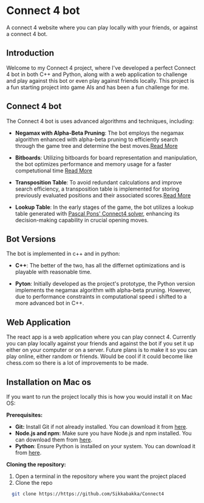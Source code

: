 # Connect 4 bot

A connect 4 website where you can play locally with your friends, or against a connect 4 bot. 

## Introduction

Welcome to my Connect 4 project, where I've developed a perfect Connect 4 bot in both C++ and Python, along with a web application to challenge and play against this bot or even play against friends locally. This project is a fun starting project into game AIs and has been a fun challenge for me.

## Connect 4 bot
The Connect 4 bot is uses advanced algorithms and techniques, including:

- **Negamax with Alpha-Beta Pruning**: The bot employs the negamax  algorithm enhanced with alpha-beta pruning to efficiently search through the game tree and determine the best moves.[Read More](https://en.wikipedia.org/wiki/Negamax)
  
- **Bitboards**: Utilizing bitboards for board representation and manipulation, the bot optimizes performance and memory usage for a faster competutional time [Read More](https://en.wikipedia.org/wiki/Bitboard)
  
- **Transposition Table**: To avoid redundant calculations and improve search efficiency, a transposition table is implemented for storing previously evaluated positions and their associated scores.[Read More](https://en.wikipedia.org/wiki/Negamax)
  
- **Lookup Table**: In the early stages of the game, the bot utilizes a lookup table generated with [Pascal Pons' Connect4 solver](https://github.com/PascalPons/connect4), enhancing its decision-making capability in crucial opening moves.

## Bot Versions
The bot is implemented in c++ and in python:
- **C++**: The better of the two, has all the differnet optimizations and is playable with reasonable time.
  
- **Pyton**:  Initially developed as the project's prototype, the Python version implements the negamax algorithm with alpha-beta pruning. However, due to performance constraints in computational speed i shifted to a more advanced bot in C++.

## Web Application
The react app is a web application where you can play connect 4. Currently you can play locally against your friends and against the bot if you set it up either on your computer or on a server. 
Future plans is to make it so you can play online, either random or friends. Would be cool if it could become like chess.com so there is a lot of improvements to be made.

## Installation on Mac os
If you want to run the project locally this is how you would install it on Mac OS:

**Prerequisites:**

- **Git:** Install Git if not already installed. You can download it from [here](https://git-scm.com/downloads).
- **Node.js and npm**: Make sure you have Node.js and npm installed. You can download them from [here](https://nodejs.org/en).
- **Python**: Ensure Python is installed on your system. You can download it from [here](https://www.python.org/downloads/).

**Cloning the repository:**
1. Open a terminal in the repository where you want the project placed
2. Clone the repo
```bash
  git clone https://https://github.com/Sikkabakka/Connect4
```


```bash
  
```


